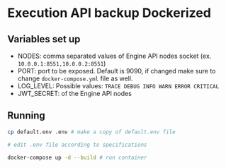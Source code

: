 # Execution API backup Dockerized

## Variables set up

- NODES: comma separated values of Engine API nodes socket (ex. `10.0.0.1:8551,10.0.0.2:8551`)
- PORT: port to be exposed. Default is 9090, if changed make sure to change `docker-compose.yml` file as well.
- LOG_LEVEL: Possible values: `TRACE DEBUG INFO WARN ERROR CRITICAL`
- JWT_SECRET: of the Engine API nodes

## Running

```bash
cp default.env .env # make a copy of default.env file

# edit .env file according to specifications

docker-compose up -d --build # run container
```
